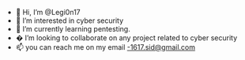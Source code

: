- 👋 Hi, I’m @Legi0n17
- 👀 I’m interested in cyber security
- 🌱 I’m currently learning pentesting.
- � I’m looking to collaborate on any project related to cyber security 
- 📫 you can reach me on my email -1617.sid@gmail.com

<!---
Legi0n17/Legi0n17 is a ✨ special ✨ repository because its `README.md` (this file) appears on your GitHub profile.
You can click the Preview link to take a look at your changes.
--->
